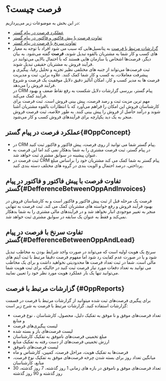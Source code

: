 # فرصت چیست؟
در این بخش به موضوعات زیر می‌پردازیم:
- [عملکرد فرصت در پیام گستر](#OppConcept)
- [تفاوت فرصت با پیش فاکتور و فاکتور در پیام گستر](#DefferenceBetweenOppAndInvoices)
- [تفاوت سرنخ با فرصت در پیام گستر](#DefferenceBetweenOppAndLead)
- [گزارشات مرتبط با فرصت](#OppReports)
به پتانسیل‌هایی که سبب می شود افراد  با توجه به معیار های کسب و کار شما به مشتریان بالقوه تبدیل شوند، **فرصت** گفته می‌شود. به بیان دیگر، فرصت‌ها اشخاص یا سازمان هایی هستند که با احتمال بالایی می‌توانند در فرآیند فروش به مشتریان حقیقی تبدیل شوند.<br>
 ثبت فرصت‌ها می‌تواند از جنبه های مختلفی نظیر تجزیه و تحلیل رقبا، پیگیری و پیشرفت معاملات، به کسب و کار شما کمک کنند. علاوه براین، ثبت و مدیریت فرصت ها به مدیر کسب و کار، امکان آنالیز دقیق دلایل موفقیت یک فرصت و شروع فرآیند فروش را می‌دهد.<br>
  در CRM پیام گستر، بررسی گزارشات دلایل شکست به رفع نقاط ضعف و بهبود فرآیند کمک می‌کند. <br>
مهم ترین مزیت ثبت و رصد فرصت‌، پیش‌ بینی فروش است. ثبت فرصت برای کارشناسان فروش این امکان را فراهم می‌آورد که با انتظارات بالقوه مشتریان  آشنا شوند و درآمد حاصل از فروش را پیش بینی کنند. به طور خلاصه، ثبت فرصت فروش منجر به یک دید یکپارچه برای فرآیند‌های فروش کسب و کار می‌شود.<br>

##	عملکرد فرصت در پیام گستر{#OppConcept}
-	در CRM پیام گستر شما می توانید از روی فرصت، پیش فاکتور و فاکتور ثبت کنید.
-	در پیام گستر، ثبت فرصت مشتری را به شما بدهکار نمی کند اما این فرصت به عنوان پیشینه در سوابق مشتری ثبت خواهد شد.
-	ثبت فرصت در CRM  پیام گستر به شما کمک می کند مشتریان خود را براساس مبلغ پرداختی، درصد احتمال و الویت بندی در گروه های مختلف دسته بندی کنید.

## تفاوت فرصت با پیش فاکتور و فاکتور در پیام گستر{#DefferenceBetweenOppAndInvoices}
فرصت یک مرحله قبل از ثبت پیش فاکتور و فاکتور است و به کارشناسان فروش در بهبود فرآیند فروش و رفع خواسته های مشتریان کمک می کند.
ثبت فرصت به تنهایی منجر به تغییر موجودی انبار نخواهد شد و در فرآیندهای مالی مشتری را به شما بدهکار نمی‌کند و فقط به عنوان یک سابقه در سوابق مشتری ثبت خواهد شد.

##	تفاوت سرنخ با فرصت در پیام گستر{#DefferenceBetweenOppAndLead}
سرنخ یک هویت اولیه است که می‌تواند در صورت واجد شرایط بودن به مخاطب تبدیل شود و یا در صورت عدم کفایت رد شود اما مفهوم فرصت دقیقا مرتبط با ثبت آیتم های مالی است. شما در  ثبت تعداد فرصت ها محدودیتی نخواهید داشت و برای یک مخاطب می توانید به تعداد دفعات مورد نیاز فرصت ثبت کنید در حالیکه برای ثبت هویت شما می‌توانید تنها یک بار عملکرد هویت مورد نظر خود را تعیین نمایید.

## گزارشات مرتبط با فرصت {#OppReports}
برای پیگیری فرصت‌های ثبت شده میتوانید از گزارشات مرتبط با فرصت در قسمت گزارشات استفاده کنید. گزارشات مرتبط با فرصت به شرح زیر است:<br>
-	تعداد فرصت‌های موفق و نا موفق به تفکیک دلیل، محصول، کارشناسان ، نوع فرصت و منابع 
- لیست پیگیری‌های فرصت 
- لیست فرصت‌های باز و بسته شده
- مبلغ تخمینی فرصت‌های ناموفق به تفکیک کارشناسان
- ارزش تخمینی فرصت‌های از دست رفته به تفکیک منابع
- لیست فرصت‌های ناموفق
- فرصت‌ها به تفکیک هویت، مراحل فرصت، کمپین، کارشناس و ماه
-	میانگین تعداد روز برای بسته شدن چرخه فرصت‌های موفق به تفکیک نوع فرصت، منابع، کارشناسان
- تعداد فرصت‌های موفق و ناموفق در بازه های زمانی 1 روز گذشته، 7 روز گذشته، 30 روز گذشته و 90 روز گذشته
